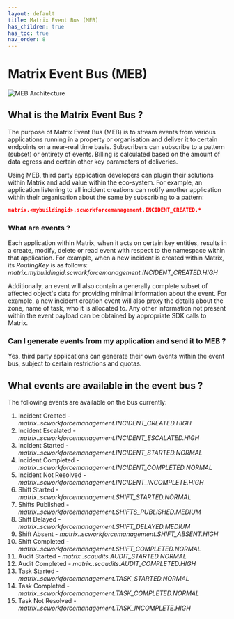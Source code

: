 ```yaml
---
layout: default
title: Matrix Event Bus (MEB)
has_children: true
has_toc: true
nav_order: 8
---
```


# Matrix Event Bus (MEB)
![MEB Architecture](https://www.smartclean.io/matrix/images/Event-Bus-Architecture.png)

## What is the Matrix Event Bus ?
The purpose of Matrix Event Bus (MEB) is to stream events from various applications running in a property or organisation and deliver it to certain endpoints on a near-real time basis.
Subscribers can subscribe to a pattern (subset) or entirety of events. Billing is calculated based on the amount of data egress and certain other key parameters of deliveries.

Using MEB, third party application developers can plugin their solutions within Matrix and add value within the eco-system.
For example, an application listening to all incident creations can notify another application within their organisation about the same by subscribing to a pattern:


```json
matrix.<mybuildingid>.scworkforcemanagement.INCIDENT_CREATED.*
```

### What are events ?
Each application within Matrix, when it acts on certain key entities, results in a create, modify, delete or read event with respect to the namespace within that application.
For example, when a new incident is created within Matrix, its *RoutingKey* is as follows: *matrix.mybuildingid.scworkforcemanagement.INCIDENT_CREATED.HIGH*

Additionally, an event will also contain a generally complete subset of affected object's data for providing minimal information about the event.
For example, a new incident creation event will also proxy the details about the zone, name of task, who it is allocated to.
Any other information not present within the event payload can be obtained by appropriate SDK calls to Matrix.

### Can I generate events from my application and send it to MEB ?
Yes, third party applications can generate their own events within the event bus, subject to certain restrictions and quotas.

## What events are available in the event bus ?
The following events are available on the bus currently:

1. Incident Created - *matrix.<mybuildingid>.scworkforcemanagement.INCIDENT_CREATED.HIGH*
2. Incident Escalated - *matrix.<mybuildingid>.scworkforcemanagement.INCIDENT_ESCALATED.HIGH*
3. Incident Started - *matrix.<mybuildingid>.scworkforcemanagement.INCIDENT_STARTED.NORMAL*
4. Incident Completed - *matrix.<mybuildingid>.scworkforcemanagement.INCIDENT_COMPLETED.NORMAL*
5. Incident Not Resolved - *matrix.<mybuildingid>.scworkforcemanagement.INCIDENT_INCOMPLETE.HIGH*
6. Shift Started - *matrix.<mybuildingid>.scworkforcemanagement.SHIFT_STARTED.NORMAL*
7. Shifts Published - *matrix.<mybuildingid>.scworkforcemanagement.SHIFTS_PUBLISHED.MEDIUM*
8. Shift Delayed - *matrix.<mybuildingid>.scworkforcemanagement.SHIFT_DELAYED.MEDIUM*
9. Shift Absent - *matrix.<mybuildingid>.scworkforcemanagement.SHIFT_ABSENT.HIGH*
10. Shift Completed - *matrix.<mybuildingid>.scworkforcemanagement.SHIFT_COMPLETED.NORMAL*
11. Audit Started - *matrix.<mybuildingid>.scaudits.AUDIT_STARTED.NORMAL*
12. Audit Completed - *matrix.<mybuildingid>.scaudits.AUDIT_COMPLETED.HIGH*
13. Task Started - *matrix.<mybuildingid>.scworkforcemanagement.TASK_STARTED.NORMAL*
14. Task Completed - *matrix.<mybuildingid>.scworkforcemanagement.TASK_COMPLETED.NORMAL*
15. Task Not Resolved - *matrix.<mybuildingid>.scworkforcemanagement.TASK_INCOMPLETE.HIGH*
